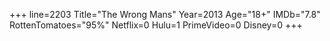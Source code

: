 +++
line=2203
Title="The Wrong Mans"
Year=2013
Age="18+"
IMDb="7.8"
RottenTomatoes="95%"
Netflix=0
Hulu=1
PrimeVideo=0
Disney=0
+++

